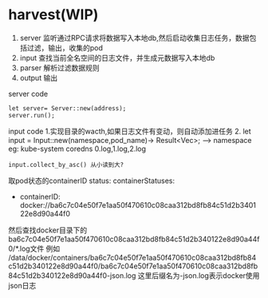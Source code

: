 # harvest(WIP)


1. server 监听通过RPC请求将数据写入本地db,然后启动收集日志任务，数据包括过滤，输出，收集的pod
2. input 查找当前全名空间的日志文件，并生成元数据写入本地db
3. parser 解析过滤数据规则
4. output 输出


server code

    let server= Server::new(address);
    server.run();


input code
1.实现目录的wacth,如果日志文件有变动，则自动添加进任务
2.
let input = Input::new(namespace,pod_name)-> Result<Vec<Row>>; --> namespace eg: kube-system coredns 0.log,1.log,2.log

    input.collect_by_asc() 从小读到大?


取pod状态的containerID
status:
containerStatuses:
- containerID: docker://ba6c7c04e50f7e1aa50f470610c08caa312bd8fb84c51d2b340122e8d90a44f0

然后查找docker目录下的ba6c7c04e50f7e1aa50f470610c08caa312bd8fb84c51d2b340122e8d90a44f0/*.log文件
例如 /data/docker/containers/ba6c7c04e50f7e1aa50f470610c08caa312bd8fb84c51d2b340122e8d90a44f0/ba6c7c04e50f7e1aa50f470610c08caa312bd8fb84c51d2b340122e8d90a44f0-json.log
这里后缀名为-json.log表示docker使用json日志
